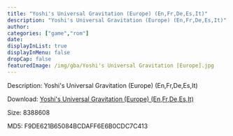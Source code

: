 ```yaml
---
title: "Yoshi's Universal Gravitation (Europe) (En,Fr,De,Es,It)"
description: "Yoshi's Universal Gravitation (Europe) (En,Fr,De,Es,It)"
author: 
categories: ["game","rom"]
date: 
displayInList: true
displayInMenu: false
dropCap: false
featuredImage: /img/gba/Yoshi's Universal Gravitation [Europe].jpg
---
```


Description: Yoshi's Universal Gravitation (Europe) (En,Fr,De,Es,It)

Download: <a style="text-decoration:underline;" href="https://mega.nz/#!eHJiCQBK!eW07jE0jrAMEAGYViAWzbTNMwSn26J1sFKT7Hn2Sv64" target = "_blank" rel = "nofollow" > Yoshi's Universal Gravitation (Europe) (En,Fr,De,Es,It)</a>

Size: 8388608

MD5: F9DE621B65084BCDAFF6E6B0CDC7C413

